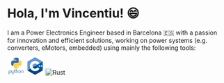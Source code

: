 # Hola,  I'm Vincentiu! 😄

I am a Power Electronics Engineer based in Barcelona 🇪🇸 with a passion for innovation and efficient solutions, working on power systems (e.g. converters, eMotors, embedded) using mainly the following tools:

<p align="left">
  <img src="https://github.com/devicons/devicon/blob/master/icons/python/python-original-wordmark.svg" title="Python" alt="Python" width="40" height="40"/>
  <img src="https://github.com/devicons/devicon/blob/master/icons/cplusplus/cplusplus-original.svg" title="Modern C++" alt="C++" width="40" height="40"/>
  <img src="https://www.wiresmithtech.com/wp-content/uploads/rust-logo-512x512-1.png" title="Rust" alt="Rust" width="40" height="40"/>
</p>


